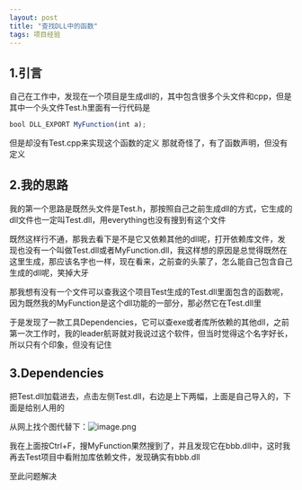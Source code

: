 ```yaml
---
layout: post
title: "查找DLL中的函数"
tags: 项目经验
---
```


## 1.引言

自己在工作中，发现在一个项目是生成dll的，其中包含很多个头文件和cpp，但是其中一个头文件Test.h里面有一行代码是

```javascript
bool DLL_EXPORT MyFunction(int a);
```

但是却没有Test.cpp来实现这个函数的定义
那就奇怪了，有了函数声明，但没有定义

## 2.我的思路

我的第一个思路是既然头文件是Test.h，那按照自己之前生成dll的方式，它生成的dll文件也一定叫Test.dll，用everything也没有搜到有这个文件

既然这样行不通，那我去看下是不是它又依赖其他的dll呢，打开依赖库文件，发现也没有一个叫做Test.dll或者MyFunction.dll，我这样想的原因是总觉得既然在这里生成，那应该名字也一样，现在看来，之前查的头蒙了，怎么能自己包含自己生成的dll呢，笑掉大牙

那我想有没有一个文件可以查我这个项目Test生成的Test.dll里面包含的函数呢，因为既然我的MyFunction是这个dll功能的一部分，那必然它在Test.dll里

于是发现了一款工具Dependencies，它可以查exe或者库所依赖的其他dll，之前第一次工作时，我的leader航哥就对我说过这个软件，但当时觉得这个名字好长，所以只有个印象，但没有记住

## 3.Dependencies

把Test.dll加载进去，点击左侧Test.dll，右边是上下两幅，上面是自己导入的，下面是给别人用的

从网上找个图代替下：![image.png](https://bbs-img.huaweicloud.com/blogs/img/20230614/1686733490299891754.png)

我在上面按Ctrl+F，搜MyFunction果然搜到了，并且发现它在bbb.dll中，这时我再去Test项目中看附加库依赖文件，发现确实有bbb.dll

至此问题解决
